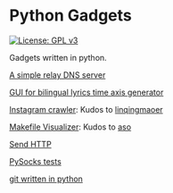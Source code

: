 # Python Gadgets

[![License: GPL v3](https://img.shields.io/badge/License-GPL%20v3-blue.svg)](https://www.gnu.org/licenses/gpl-3.0)

Gadgets written in python.

[A simple relay DNS server](relay-dns) 

[GUI for bilingual lyrics time axis generator](bilingual-lyrics-generator)

[Instagram crawler](Instagram-crawler): Kudos to [linqingmaoer](https://github.com/linqingmaoer)

[Makefile Visualizer](makefile-visualizer): Kudos to [aso](https://github.com/souring001)

[Send HTTP](send-http) 

[PySocks tests](pysocks)

[git written in python](python-git)